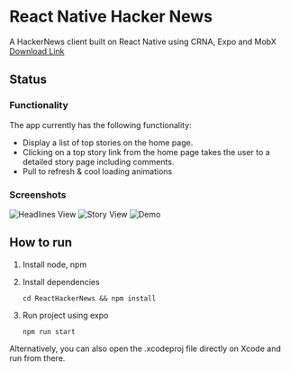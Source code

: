 # React Native Hacker News

A HackerNews client built on React Native using CRNA, Expo and MobX
[Download Link](https://exp.host/@gejose/hacker-news)

## Status

### Functionality 
The app currently has the following functionality:

- Display a list of top stories on the home page.
- Clicking on a top story link from the home page takes the user to a detailed story page including comments.
- Pull to refresh & cool loading animations

### Screenshots

![Headlines View](https://raw.githubusercontent.com/G2Jose/ReactHackerNews/master/screenshots/headlines.png "Headlines View") ![Story View](https://raw.githubusercontent.com/G2Jose/ReactHackerNews/master/screenshots/story.png "Story View")
![Demo](https://raw.githubusercontent.com/G2Jose/ReactHackerNews/master/screenshots/video.gif "Demo")

## How to run
1. Install node, npm
2. Install dependencies

    ```
    cd ReactHackerNews && npm install
    ```

3. Run project using expo
    
    ```
    npm run start
    ```

Alternatively, you can also open the .xcodeproj file directly on Xcode and run from there.
